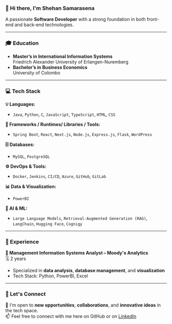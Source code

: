 ### 👋 Hi there, I'm Shehan Samarasena  
A passionate **Software Developer** with a strong foundation in both front-end and back-end technologies.

---

### 🎓 Education  
-  **Master’s in International Information Systems**  
  Friedrich Alexander University of Erlangen-Nuremberg  
-  **Bachelor’s in Business Economics**  
  University of Colombo  

---

### 💻 Tech Stack  

**💡 Languages:**  
- `Java`, `Python`, `C`, `JavaScript`, `TypeScript`, `HTML`, `CSS`

**🧰 Frameworks / Runtimes/ Libraries / Tools:**  
- `Spring Boot`, `React`, `Next.js`, `Node.js`, `Express.js`, `Flask`, `WordPress`

**🗄️ Databases:**  
- `MySQL`, `PostgreSQL`

**⚙️ DevOps & Tools:**  
- `Docker`, `Jenkins`, `CI/CD`, `Azure`, `GitHub`, `GitLab`

**📊 Data & Visualization:**  
- `PowerBI`

**🧠 AI & ML:**  
- `Large Language Models`, `Retrieval-Augmented Generation (RAG)`, `LangChain`, `Hugging Face`, `Cognigy`

---

### 💼 Experience  

**🔹 Management Information Systems Analyst – Moody's Analytics**  
🗓️ 2 years  
- Specialized in **data analysis**, **database management**, and **visualization**  
- Tech Stack: Python, PowerBI, Excel  

---

### 🤝 Let's Connect  
💬 I'm open to **new opportunities**, **collaborations**, and **innovative ideas** in the tech space.  
📫 Feel free to connect with me here on GitHub or on [LinkedIn](https://www.linkedin.com/in/shehansamarasena/)
